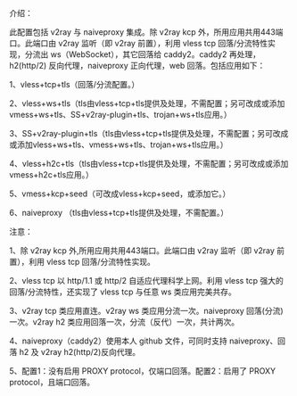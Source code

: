 介绍：

此配置包括 v2ray 与 naiveproxy 集成。除 v2ray kcp 外，所用应用共用443端口。此端口由 v2ray 监听（即 v2ray 前置），利用 vless tcp 回落/分流特性实现，分流出 ws（WebSocket），其它回落给 caddy2。caddy2 再处理，h2(http/2) 反向代理，naiveproxy 正向代理，web 回落。包括应用如下：

1、vless+tcp+tls（回落/分流配置。）

2、vless+ws+tls（tls由vless+tcp+tls提供及处理，不需配置；另可改成或添加vmess+ws+tls、SS+v2ray-plugin+tls、trojan+ws+tls应用。）

3、SS+v2ray-plugin+tls（tls由vless+tcp+tls提供及处理，不需配置；另可改成或添加vless+ws+tls、vmess+ws+tls、trojan+ws+tls应用。）

4、vless+h2c+tls（tls由vless+tcp+tls提供及处理，不需配置；另可改成或添加vmess+h2c+tls应用。）

5、vmess+kcp+seed（可改成vless+kcp+seed，或添加它。）

6、naiveproxy （tls由vless+tcp+tls提供及处理，不需配置。）

注意：

1、除 v2ray kcp 外,所用应用共用443端口。此端口由 v2ray 监听（即 v2ray 前置），利用 vless tcp 回落/分流特性实现。

2、vless tcp 以 http/1.1 或 http/2 自适应代理科学上网。利用 vless tcp 强大的回落/分流特性，还实现了 vless tcp 与任意 ws 类应用完美共存。

3、v2ray tcp 类应用直连。v2ray ws 类应用分流一次。naiveproxy 回落(分流)一次。v2ray h2 类应用回落一次，分流（反代）一次，共计两次。

4、naiveproxy（caddy2）使用本人 github 文件，可同时支持 naiveproxy、回落 h2 及 v2ray h2(http/2)反向代理。

5、配置1：没有启用 PROXY protocol，仅端口回落。配置2：启用了 PROXY protocol，且端口回落。
